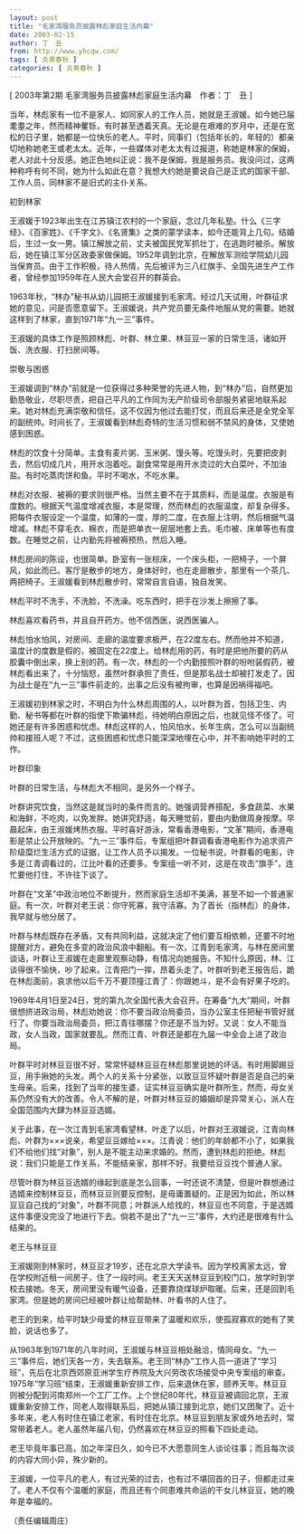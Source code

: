 ```yaml
---
layout: post
title: "毛家湾服务员披露林彪家庭生活内幕"
date: 2003-02-15
author: 丁　丑
from: http://www.yhcqw.com/
tags: [ 炎黄春秋 ]
categories: [ 炎黄春秋 ]
---
```



[ 2003年第2期 毛家湾服务员披露林彪家庭生活内幕　作者：丁　丑 ]


当年，林彪家有一位不是家人、如同家人的工作人员，她就是王淑媛。如今她已届耄耋之年，然而精神矍铄，有时甚至透着天真。无论是在艰难的岁月中，还是在宽松的日子里，她都是一位快乐的老人。平时，同事们（包括年长的，年轻的）都亲切地称她老王或老太太。近年，一些媒体对老太太有过报道，称她是林家的保姆，老人对此十分反感。她正色地纠正说：我不是保姆，我是服务员。我没问过，这两种称呼有何不同，她为什么如此在意？我想大约她是要说自己是正式的国家干部、工作人员，同林家不是旧式的主仆关系。

初到林家


王淑媛于1923年出生在江苏镇江农村的一个家庭，念过几年私塾。什么《三字经》、《百家姓》、《千字文》、《名贤集》之类的蒙学读本，如今还能背上几句。结婚后，生过一女一男。镇江解放之前，丈夫被国民党军抓壮丁，在逃跑时被杀。解放后，她在镇江军分区政委家做保姆。1952年调到北京，在解放军测绘学院幼儿园当保育员。由于工作积极，待人热情，先后被评为三八红旗手、全国先进生产工作者，曾经参加1959年在人民大会堂召开的群英会。


1963年秋，“林办”秘书从幼儿园把王淑媛接到毛家湾。经过几天试用，叶群征求她的意见，问是否愿意留下。王淑媛说，共产党员要无条件地服从党的需要。她就这样到了林家，直到1971年“九一三”事件。

王淑媛的具体工作是照顾林彪、叶群、林立果、林豆豆一家的日常生活，诸如开饭、洗衣服、打扫房间等。

崇敬与困惑


王淑媛调到“林办”前就是一位获得过多种荣誉的先进人物，到“林办”后，自然更加勤恳敬业，尽职尽责，把自己平凡的工作同为无产阶级司令部服务紧密地联系起来。她对林彪充满崇敬和信任。这不仅因为他过去能打仗，而且后来还是全党全军的副统帅。时间长了，王淑媛看到林彪奇特的生活习惯和弱不禁风的身体，又使她感到困惑。


林彪的饮食十分简单。主食有麦片粥、玉米粥、馒头等。吃馒头时，先要把皮剥去，然后切成几片，用开水泡着吃。副食常常是用开水烫过的大白菜叶，不加油盐。有时吃蒸肉饼和鱼。平时不喝水，不吃水果。


林彪对衣服、被褥的要求则很严格。当然主要不在于其质料，而是温度。衣服是有度数的。根据天气温度增减衣服，本是常理，然而林彪的衣服温度，却复杂得多。把每件衣服设定一个温度，如薄的一度，厚的二度，在衣服上注明，然后根据气温增减。林彪不穿毛衣、棉衣，而是把单衣一层层地套上去。毛巾被、床单等也有度数。在睡觉之前，让内勤先将被褥预热，然后入睡。


林彪房间的陈设，也很简单。卧室有一张棕床，一个床头柜，一把椅子，一个屏风，如此而已。客厅是散步的地方，身体好时，也在走廊散步，那里有一个茶几、两把椅子。王淑媛看到林彪散步时，常常自言自语，独自发笑。

林彪平时不洗手，不洗脸，不洗澡。吃东西时，把手在沙发上擦擦了事。

林彪喜欢看药书，并且自开药方。他不信西医，说西医骗人。


林彪怕水怕风，对房间、走廊的温度要求极严，在22度左右。然而他并不知道，温度计的度数是假的，被固定在22度上。给林彪用的药，有时是把他所要的药从胶囊中倒出来，换上别的药。有一次，林彪的一个内勤按照叶群的吩咐装假药，被林彪看出来了，十分恼怒，虽然叶群承担了责任，但是那名战士却被打发走了。因为战士是在“九一三”事件前走的，出事之后没有被拘审，也算是因祸得福吧。


王淑媛初到林家之时，不明白为什么林彪周围的人，以叶群为首，包括卫生、内勤、秘书等都在叶群的指使下欺骗林彪，待她明白原因之后，也就见怪不怪了。可她还是有许多困惑和忧虑。林彪这样的人，怕风怕水，长年生病，怎么可以当副统帅和接班人呢？不过，这些困惑和忧虑只能深深地埋在心中，并不影响她平时的工作。

叶群印象

叶群的日常生活，与林彪大不相同，是另外一个样子。


叶群讲究饮食，当然这是就当时的条件而言的。她强调营养搭配，多食蔬菜、水果和海鲜，不吃肉，以免发胖。她讲究舒适，每天睡觉前，要由内勤做周身按摩。早晨起床，由王淑媛烤热衣服。平时喜好游泳，常看香港电影，“文革”期间，香港电影是禁止公开放映的。“九一三”事件后，专案组把叶群调看香港电影作为追求资产阶级糜烂生活方式的证据，让工作人员予以揭发。一位秘书说，叶群看的电影，许多是江青调看过的，江比叶看的还要多。专案组一听不对，这是在攻击“旗手”，连忙要他打住，不许往下谈了。


叶群在“文革”中政治地位不断提升，然而家庭生活却不美满，甚至不如一个普通家庭。有一次，叶群对老王说：你守死寡，我守活寡。为了首长（指林彪）的身体，我早就与他分居了。


叶群与林彪既存在矛盾，又有共同利益，这就决定了他们要互相依赖，还要不时地提醒对方，避免在多变的政治风浪中翻船。有一次，江青到毛家湾，与林在房间里谈话，叶群让王淑媛在走廊里观察动静，有情况向她报告。不知什么原因，林、江谈得很不愉快，吵了起来。江青把门一摔，昂着头走了。叶群听到老王报告后，跪在林彪面前，哀求他以后千万不要顶撞江青了：你跟她斗，是不会有好果子吃的。


1969年4月1日至24日，党的第九次全国代表大会召开。在筹备“九大”期间，叶群很想挤进政治局，林彪劝她说：你不要当政治局委员，当办公室主任把秘书管好就行了。你要当政治局委员，把江青往哪摆？你还是不当为好。又说：女人不能当政，女人当政，国家就要乱。然而江青、叶群还是都在九届一中全会上进了政治局。


叶群平时对林豆豆很不好，常常怀疑林豆豆在林彪那里说她的坏话。有时用脚踢豆豆，用手揪她的头发。两个人的关系十分紧张，以致豆豆怀疑叶群是否是自己的亲生母亲。后来，找到了当年的接生婆，证实林豆豆确实是叶群所生，然而，母女关系仍然没有大的改善。令人不解的是，叶群对林豆豆的婚姻却是异常关心，派人在全国范围内大肆为林豆豆选婿。


关于此事，在一次江青到毛家湾看望林、叶走了以后，叶群对王淑媛说，江青向林彪、叶群为×××说亲，希望豆豆嫁给×××。江青说：他们的年龄都不小了，如果我们不给他们找“对象”，别人是不能主动来求婚的。然而，遭到林彪的拒绝。林彪说：我们只能是工作关系，不能结亲家，那样不好。我要给豆豆找个普通人家。


尽管叶群为林豆豆选婿的缘起到底是怎么回事，一时还说不清楚，但是叶群想通过选婿来控制林豆豆，而林豆豆则要反控制，是毋庸置疑的。正是因为如此，所以林豆豆自己找的“对象”，叶群不同意；叶群派人给找的，林豆豆也不同意，于是选婿这件事便没完没了地进行下去。倘若不是出了“九一三”事件，大约还是很难有什么结果的。

老王与林豆豆


王淑媛刚到林家时，林豆豆才19岁，还在北京大学读书。因为学校离家太远，曾在学校附近租一间房子，住了一段时间。老王天天送林豆豆到校门口，放学时到学校去接她。冬天，房间里没有暖气设备，还要靠烧煤球炉取暖。后来，还是回到毛家湾。但是她的房间已经被叶群让给帮助林、叶看书的人住了。

老王的到来，给平时缺少母爱的林豆豆带来了温暖和欢乐，使孤寂寡欢的她有了笑脸，说话也多了。


从1963年到1971年的八年时间，王淑媛与林豆豆相处融洽，情同母女。“九一三”事件后，她们天各一方，失去联系。老王同“林办”工作人员一道进了“学习班”，先后在北京西郊原亚洲学生疗养院及大兴劳改农场接受中央专案组的审查。1975年“学习班”结束，王淑媛重新安排工作，后来退休在家，颐养天年。林豆豆则被分配到河南郑州一个工厂工作。上个世纪80年代，林豆豆被调回北京，王淑媛重新安排工作，同老人取得联系后，把她从镇江接到北京，她们又团聚了。近十多年来，老人有时住在镇江老家，有时住在北京。林豆豆到朋友家或外地去时，常常带着老人。老人虽然年届八旬，仍然喜欢在林豆豆的照看下四处走动。

老王毕竟年事已高，加之年深日久，如今已不大愿意同生人谈论往事；而且每次谈的内容大同小异，殊少新的。

王淑媛，一位平凡的老人，有过光荣的过去，也有过不堪回首的日子，但都走过来了。老人不仅有个温暖的家庭，而且还有个同患难共命运的干女儿林豆豆，她的晚年是幸福的。

（责任编辑周庄）


